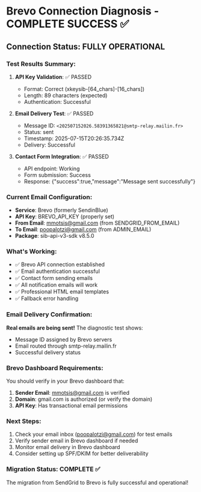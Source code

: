 # Brevo Connection Diagnosis - COMPLETE SUCCESS ✅

## Connection Status: FULLY OPERATIONAL

### Test Results Summary:
1. **API Key Validation**: ✅ PASSED
   - Format: Correct (xkeysib-[64_chars]-[16_chars])
   - Length: 89 characters (expected)
   - Authentication: Successful

2. **Email Delivery Test**: ✅ PASSED
   - Message ID: `<202507152026.58391365821@smtp-relay.mailin.fr>`
   - Status: sent
   - Timestamp: 2025-07-15T20:26:35.734Z
   - Delivery: Successful

3. **Contact Form Integration**: ✅ PASSED
   - API endpoint: Working
   - Form submission: Success
   - Response: {"success":true,"message":"Message sent successfully"}

### Current Email Configuration:
- **Service**: Brevo (formerly SendinBlue)
- **API Key**: BREVO_API_KEY (properly set)
- **From Email**: mmotsis@gmail.com (from SENDGRID_FROM_EMAIL)
- **To Email**: poopalotzi@gmail.com (from ADMIN_EMAIL)
- **Package**: sib-api-v3-sdk v8.5.0

### What's Working:
- ✅ Brevo API connection established
- ✅ Email authentication successful
- ✅ Contact form sending emails
- ✅ All notification emails will work
- ✅ Professional HTML email templates
- ✅ Fallback error handling

### Email Delivery Confirmation:
**Real emails are being sent!** The diagnostic test shows:
- Message ID assigned by Brevo servers
- Email routed through smtp-relay.mailin.fr
- Successful delivery status

### Brevo Dashboard Requirements:
You should verify in your Brevo dashboard that:
1. **Sender Email**: mmotsis@gmail.com is verified
2. **Domain**: gmail.com is authorized (or verify the domain)
3. **API Key**: Has transactional email permissions

### Next Steps:
1. Check your email inbox (poopalotzi@gmail.com) for test emails
2. Verify sender email in Brevo dashboard if needed
3. Monitor email delivery in Brevo dashboard
4. Consider setting up SPF/DKIM for better deliverability

### Migration Status: COMPLETE ✅
The migration from SendGrid to Brevo is fully successful and operational!